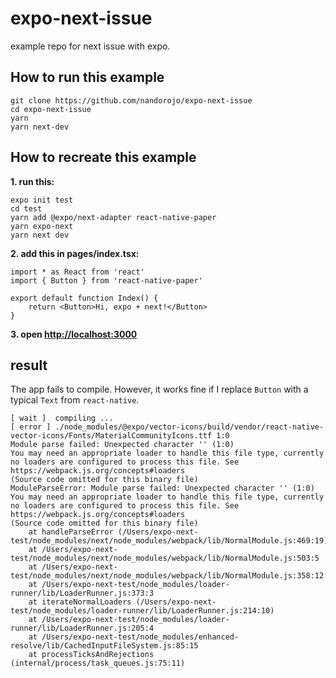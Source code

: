 # expo-next-issue

example repo for next issue with expo.

## How to run this example

```es6
git clone https://github.com/nandorojo/expo-next-issue
cd expo-next-issue
yarn
yarn next-dev
```

## How to recreate this example

**1. run this:**

```
expo init test
cd test
yarn add @expo/next-adapter react-native-paper
yarn expo-next
yarn next dev
```

**2. add this in pages/index.tsx:**

```es6
import * as React from 'react'
import { Button } from 'react-native-paper'

export default function Index() {
	return <Button>Hi, expo + next!</Button>
}
```

**3. open [http://localhost:3000](http://localhost:3000)**

## result

The app fails to compile. However, it works fine if I replace `Button` with a typical `Text` from `react-native`.

```es6
[ wait ]  compiling ...
[ error ] ./node_modules/@expo/vector-icons/build/vendor/react-native-vector-icons/Fonts/MaterialCommunityIcons.ttf 1:0
Module parse failed: Unexpected character '' (1:0)
You may need an appropriate loader to handle this file type, currently no loaders are configured to process this file. See https://webpack.js.org/concepts#loaders
(Source code omitted for this binary file)
ModuleParseError: Module parse failed: Unexpected character '' (1:0)
You may need an appropriate loader to handle this file type, currently no loaders are configured to process this file. See https://webpack.js.org/concepts#loaders
(Source code omitted for this binary file)
    at handleParseError (/Users/expo-next-test/node_modules/next/node_modules/webpack/lib/NormalModule.js:469:19)
    at /Users/expo-next-test/node_modules/next/node_modules/webpack/lib/NormalModule.js:503:5
    at /Users/expo-next-test/node_modules/next/node_modules/webpack/lib/NormalModule.js:358:12
    at /Users/expo-next-test/node_modules/loader-runner/lib/LoaderRunner.js:373:3
    at iterateNormalLoaders (/Users/expo-next-test/node_modules/loader-runner/lib/LoaderRunner.js:214:10)
    at /Users/expo-next-test/node_modules/loader-runner/lib/LoaderRunner.js:205:4
    at /Users/expo-next-test/node_modules/enhanced-resolve/lib/CachedInputFileSystem.js:85:15
    at processTicksAndRejections (internal/process/task_queues.js:75:11)
```
